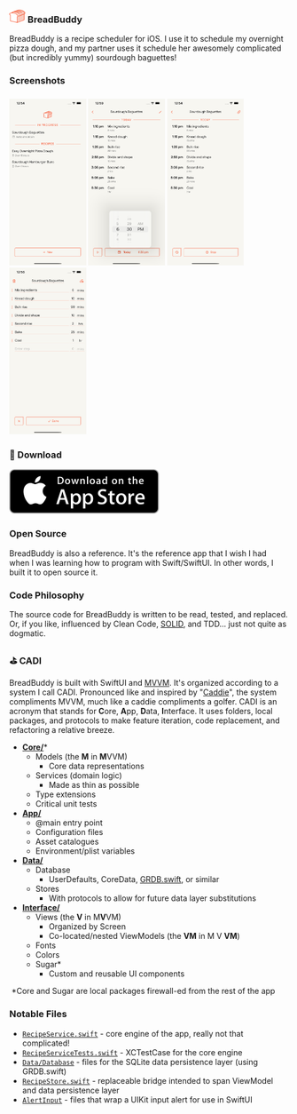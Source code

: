 <h3>
  <img src="https://raw.githubusercontent.com/maxhumber/BreadBuddy/master/Marketing/Logos/BreadBuddy.png" height="24px" alt="BreadBuddy Logo">
  BreadBuddy
</h3>

BreadBuddy is a recipe scheduler for iOS. I use it to schedule my overnight pizza dough, and my partner uses it schedule her awesomely complicated (but incredibly yummy) sourdough baguettes!

### Screenshots

<h3>
  <img src="https://raw.githubusercontent.com/maxhumber/BreadBuddy/master/Marketing/Screenshots/screenshot_13pm_1.png" height="300px" alt="BreadBuddy1">
  <img src="https://raw.githubusercontent.com/maxhumber/BreadBuddy/master/Marketing/Screenshots/screenshot_13pm_2.png" height="300px" alt="BreadBuddy2">
  <img src="https://raw.githubusercontent.com/maxhumber/BreadBuddy/master/Marketing/Screenshots/screenshot_13pm_3.png" height="300px" alt="BreadBuddy3">
  <img src="https://raw.githubusercontent.com/maxhumber/BreadBuddy/master/Marketing/Screenshots/screenshot_13pm_4.png" height="300px" alt="BreadBuddy4">
</h3>

###  Download

[![BreadBuddy Download Link](https://raw.githubusercontent.com/maxhumber/BreadBuddy/master/Marketing/Logos/AppStore.svg)](https://apps.apple.com/app/id1549289924)

### Open Source

BreadBuddy is also a reference. It's the reference app that I wish I had when I was learning how to program with Swift/SwiftUI. In other words, I built it to open source it.

### Code Philosophy

The source code for BreadBuddy is written to be read, tested, and replaced. Or, if you like, influenced by Clean Code, [SOLID](https://en.wikipedia.org/wiki/SOLID), and TDD... just not quite as dogmatic.

### ⛳️ CADI

BreadBuddy is built with SwiftUI and [MVVM](https://en.wikipedia.org/wiki/Model%E2%80%93view%E2%80%93viewmodel). It's organized according to a system I call CADI. Pronounced like and inspired by "[Caddie](https://en.wikipedia.org/wiki/Caddie)", the system compliments MVVM, much like a caddie compliments a golfer. CADI is an acronym that stands for **C**ore, **A**pp, **D**ata, **I**nterface. It uses folders, local packages, and protocols to make feature iteration, code replacement, and refactoring a relative breeze.

- [**Core/**](https://github.com/maxhumber/BreadBuddy/tree/master/BreadBuddy/Core)*
  - Models (the **M** in **M**VVM)
    - Core data representations
  - Services (domain logic)
    - Made as thin as possible
  - Type extensions
  - Critical unit tests
- [**App/**](https://github.com/maxhumber/BreadBuddy/tree/master/BreadBuddy/App)
  - @main entry point
  - Configuration files
  - Asset catalogues
  - Environment/plist variables
- [**Data/**](https://github.com/maxhumber/BreadBuddy/tree/master/BreadBuddy/Data)
  - Database 
    - UserDefaults, CoreData, [GRDB.swift](https://github.com/groue/GRDB.swift), or similar
  - Stores
    - With protocols to allow for future data layer substitutions
- [**Interface/**](https://github.com/maxhumber/BreadBuddy/tree/master/BreadBuddy/Interface)
  - Views (the **V** in M**V**VM)
    - Organized by Screen
    - Co-located/nested ViewModels (the **VM** in M V **VM**)
  - Fonts
  - Colors
  - Sugar*
    - Custom and reusable UI components

​	*Core and Sugar are local packages firewall-ed from the rest of the app

### Notable Files

- [`RecipeService.swift`](https://github.com/maxhumber/BreadBuddy/blob/master/BreadBuddy/Core/Sources/Core/Recipe/Service/RecipeService.swift) - core engine of the app, really not that complicated!
- [`RecipeServiceTests.swift`](https://github.com/maxhumber/BreadBuddy/blob/master/BreadBuddy/Core/Tests/CoreTests/RecipeServiceTests.swift) - XCTestCase for the core engine
- [`Data/Database`](https://github.com/maxhumber/BreadBuddy/tree/master/BreadBuddy/Data/Database) - files for the SQLite data persistence layer (using GRDB.swift)
- [`RecipeStore.swift`](https://github.com/maxhumber/BreadBuddy/blob/master/BreadBuddy/Data/Stores/Recipe/RecipeStore.swift) - replaceable bridge intended to span ViewModel and data persistence layer
- [`AlertInput`](https://github.com/maxhumber/BreadBuddy/tree/master/BreadBuddy/Interface/Sugar/Sources/Sugar/AlertInput) - files that wrap a UIKit input alert for use in SwiftUI
